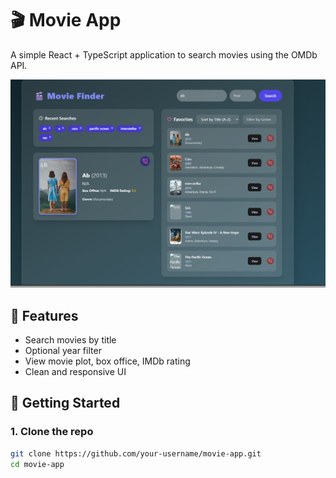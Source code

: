 # 🎬 Movie App

A simple React + TypeScript application to search movies using the OMDb API.

![alt text](image.png)

## 🔧 Features

- Search movies by title
- Optional year filter
- View movie plot, box office, IMDb rating
- Clean and responsive UI

## 🚀 Getting Started

### 1. Clone the repo

```bash
git clone https://github.com/your-username/movie-app.git
cd movie-app
